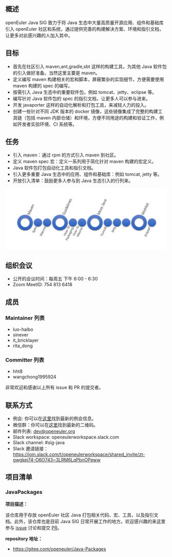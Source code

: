## 概述

openEuler Java SIG 致力于将 Java 生态中大量高质量开源应用、组件和基础库引入 openEuler 社区和系统，通过提供完善的构建解决方案、环境和指引文档，让更多对此感兴趣的人加入其中。


## 目标

- 首先在社区引入 maven,ant,gradle,sbt 这样的构建工具，为其他 Java 软件包的引入做好准备。当然这里主要是 maven。
- 定义编写 maven 构建相关的宏和脚本，屏蔽繁杂的实现细节，方便需要使用 maven 构建的 spec 的编写。
- 按需引入 Java 生态中的重要软件包，例如 tomcat、jetty、eclipse 等。
- 编写针对 Java 软件包的 spec 的指引文档，让更多人可以参与进来。
- 开发 javaporter 这样的自动化解析和打包工具，来减轻人力的投入。
- 创建一些针对不同 JDK 版本的 docker 镜像，这些镜像集成了完整的构建工具链（包括 maven 内部仓储）和环境，方便不同用途的构建和验证工作，例如开发者实验环境、CI 系统等。

## 任务

- 引入 maven：通过 rpm 的方式引入 maven 到社区。
- 定义 maven spec 宏：定义一系列用于简化针对 maven 构建的宏定义。
- Java 软件包打包自动化工具和指引文档。
- 引入更多重要 Java 生态中的应用、组件和基础库：例如 tomcat, jetty 等。
- 开放引入清单：鼓励更多人参与到 Java 生态引入的行列来。

![missions](missions.png)

## 组织会议

- 公开的会议时间：每周五 下午 6:00 - 6:30
- Zoom MeetID: 754 813 6418

## 成员

### Maintainer 列表

- luo-haibo
- sinever
- it_bricklayer
- rita_dong

### Committer 列表

- hht8 
- wangchong1995924 

非常欢迎和感谢以上所有 issue 和 PR 的提交者。

## 联系方式

- 例会: 你可以在[这里][jp_issues]找到最新的例会信息。
- 微信群：你可以在[这里][wechat_barcode]找到最新的二维码。
- 邮件列表: dev@openeuler.org
- Slack workspace: openeulerworkspace.slack.com
- Slack channel: #sig-java
- Slack 邀请链接：https://join.slack.com/t/openeulerworkspace/shared_invite/zt-gwgkej74-O6O743~3LRM6LqPbnOPeww

## 项目清单

### JavaPackages

**项目描述：**

该仓库用于存放 openEuler 社区 Java 打包相关代码、宏、工具，以及指引文档。此外，该仓库也是目前 Java SIG 日常开展工作的地方。欢迎感兴趣的来这里参与 [issue][jp_issues] 讨论和提交 [PR][jp_prs]。

**repository 地址：**

- https://gitee.com/openeuler/Java-Packages


[jp_issues]: https://gitee.com/openeuler/Java-Packages/issues
[jp_prs]: https://gitee.com/openeuler/Java-Packages/pulls
[wechat_barcode]: https://gitee.com/openeuler/Java-Packages/issues/I1SBKG